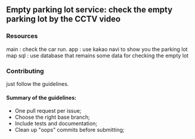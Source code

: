 ## Empty parking lot service: check the empty parking lot by the CCTV video

### Resources

main : check the car run.
app : use kakao navi to show you the parking lot map
sql : use database that remains some data for checking the empty lot


### Contributing

just follow the guidelines.

#### Summary of the guidelines:

* One pull request per issue;
* Choose the right base branch;
* Include tests and documentation;
* Clean up "oops" commits before submitting;
